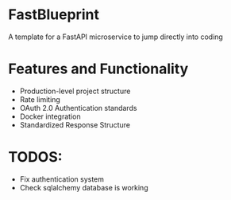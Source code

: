 # FastBlueprint
A template for a FastAPI microservice to jump directly into coding

# Features and Functionality
- Production-level project structure
- Rate limiting 
- OAuth 2.0 Authentication standards
- Docker integration
- Standardized Response Structure


# TODOS: 
- Fix authentication system 
- Check sqlalchemy database is working